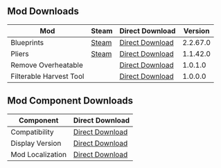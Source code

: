 ## Mod Downloads

| Mod | Steam | Direct Download | Version |
|-|-|-|-|
| Blueprints | [Steam](https://steamcommunity.com/sharedfiles/filedetails/?id=1814341183) | [Direct Download](https://1drv.ms/u/s!Aqo_oG6cB2nygnRzNMvi-ks3D0zg?e=pN82TM) | 2.2.67.0 |
| Pliers | [Steam](https://steamcommunity.com/sharedfiles/filedetails/?id=1848884654) | [Direct Download](https://1drv.ms/u/s!Aqo_oG6cB2nygnVpmGxWyT_D8xmV?e=Qz60nb) | 1.1.42.0 |
| Remove Overheatable | | [Direct Download](https://1drv.ms/u/s!Aqo_oG6cB2nygnf4ltVCsTyw5Esx?e=daZRZo) | 1.0.1.0 |
| Filterable Harvest Tool | | [Direct Download](https://1drv.ms/u/s!Aqo_oG6cB2nygnYv5aPQCsE8ah9b?e=cf3tJx) | 1.0.0.0 |

## Mod Component Downloads

| Component | Direct Download |
|-|-|
| Compatibility | [Direct Download](https://1drv.ms/u/s!Aqo_oG6cB2nygnHNn-gh-NUOMEn6?e=F5whJD) |
| Display Version | [Direct Download](https://1drv.ms/u/s!Aqo_oG6cB2nygnN4fwDlsJJ-qC39?e=ziFSOs) |
| Mod Localization | [Direct Download](https://1drv.ms/u/s!Aqo_oG6cB2nygnJCDk9t1vKeofSU?e=vejosX) |